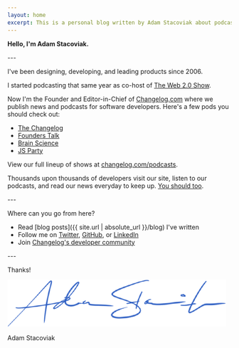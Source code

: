 ```yaml
---
layout: home
excerpt: This is a personal blog written by Adam Stacoviak about podcasting, open source, development, technology, and whatever else he's curious about.
---
```


**Hello, I'm Adam Stacoviak.**

\-\-\-

I've been designing, developing, and leading products since 2006.

I started podcasting that same year as co-host of [The Web 2.0 Show](http://web20show.com/).

Now I'm the Founder and Editor-in-Chief of [Changelog.com](https://changelog.com/) where we publish news and podcasts for software developers. Here's a few pods you should check out:

- [The Changelog](https://changelog.fm/)
- [Founders Talk](https://founderstalk.fm/)
- [Brain Science](https://brainscience.fm/)
- [JS Party](https://jsparty.fm/)

View our full lineup of shows at [changelog.com/podcasts](https://changelog.com/podcasts).

Thousands upon thousands of developers visit our site, listen to our podcasts, and read our news everyday to keep up. [You should too](https://changelog.com/subscribe).

\-\-\-

Where can you go from here?

- Read [blog posts]({{ site.url | absolute_url }}/blog) I've written
- Follow me on [Twitter](https://twitter.com/adamstac), [GitHub](https://github.com/adamstac), or [LinkedIn](https://www.linkedin.com/in/adamstacoviak/)
- Join [Changelog's developer community](https://changelog.com/community)

\-\-\-

Thanks!

<p class="signature"><img src="/assets/signature.png"></p>

Adam Stacoviak